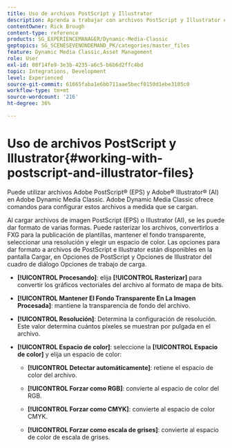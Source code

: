```yaml
---
title: Uso de archivos PostScript y Illustrator
description: Aprenda a trabajar con archivos PostScript y Illustrator en Adobe Dynamic Media Classic.
contentOwner: Rick Brough
content-type: reference
products: SG_EXPERIENCEMANAGER/Dynamic-Media-Classic
geptopics: SG_SCENESEVENONDEMAND_PK/categories/master_files
feature: Dynamic Media Classic,Asset Management
role: User
exl-id: 08f14fe9-3e3b-4235-a6c5-b6b6d2ffc4bd
topic: Integrations, Development
level: Experienced
source-git-commit: 61665faba1e6bb711aae5becf0150d1ebe3105c0
workflow-type: tm+mt
source-wordcount: '216'
ht-degree: 36%

---
```


# Uso de archivos PostScript y Illustrator{#working-with-postscript-and-illustrator-files}

Puede utilizar archivos Adobe PostScript® (EPS) y Adobe® Illustrator® (AI) en Adobe Dynamic Media Classic. Adobe Dynamic Media Classic ofrece comandos para configurar estos archivos a medida que se cargan.

Al cargar archivos de imagen PostScript (EPS) o Illustrator (AI), se les puede dar formato de varias formas. Puede rasterizar los archivos, convertirlos a FXG para la publicación de plantillas, mantener el fondo transparente, seleccionar una resolución y elegir un espacio de color. Las opciones para dar formato a archivos de PostScript e Illustrator están disponibles en la pantalla Cargar, en Opciones de PostScript y Opciones de Illustrator del cuadro de diálogo Opciones de trabajo de carga.

* **[!UICONTROL Procesando]**: elija **[!UICONTROL Rasterizar]** para convertir los gráficos vectoriales del archivo al formato de mapa de bits.

* **[!UICONTROL Mantener El Fondo Transparente En La Imagen Procesada]**: mantiene la transparencia de fondo del archivo.

* **[!UICONTROL Resolución]**: Determina la configuración de resolución. Este valor determina cuántos píxeles se muestran por pulgada en el archivo.

* **[!UICONTROL Espacio de color]**: seleccione la **[!UICONTROL Espacio de color]** y elija un espacio de color:

   * **[!UICONTROL Detectar automáticamente]**: retiene el espacio de color del archivo.

   * **[!UICONTROL Forzar como RGB]**: convierte al espacio de color del RGB.

   * **[!UICONTROL Forzar como CMYK]**: convierte al espacio de color CMYK.

   * **[!UICONTROL Forzar como escala de grises]**: convierte al espacio de color de escala de grises.
